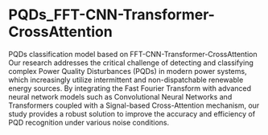 # PQDs_FFT-CNN-Transformer-CrossAttention
PQDs classification model based on FFT-CNN-Transformer-CrossAttention
Our research addresses the critical challenge of detecting and classifying complex Power Quality Disturbances (PQDs) in modern power systems, which increasingly utilize intermittent and non-dispatchable renewable energy sources. By integrating the Fast Fourier Transform with advanced neural network models such as Convolutional Neural Networks and Transformers coupled with a Signal-based Cross-Attention mechanism, our study provides a robust solution to improve the accuracy and efficiency of PQD recognition under various noise conditions.
